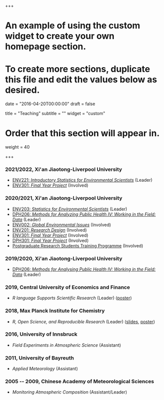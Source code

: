 +++
# An example of using the custom widget to create your own homepage section.
# To create more sections, duplicate this file and edit the values below as desired.

date = "2016-04-20T00:00:00"
draft = false

title = "Teaching"
subtitle = ""
widget = "custom"

# Order that this section will appear in.
weight = 40

+++

### 2021/2022, Xi'an Jiaotong-Liverpool University

- [ENV221: *Introductory Statistics for Environmental Scientists*](http://modules.xjtlu.edu.cn/MOD_CAT.aspx?mod_code=ENV221) (Leader)
- [ENV301: *Final Year Project*](http://modules.xjtlu.edu.cn/MOD_CAT.aspx?mod_code=ENV301) (Involved)

### 2020/2021, Xi'an Jiaotong-Liverpool University

- [ENV203: *Statistics for Environmental Scientists*](http://modules.xjtlu.edu.cn/MOD_CAT.aspx?mod_code=ENV203) (Leader)
- [DPH206: *Methods for Analyzing Public Health IV: Working in the Field: Data*](http://modules.xjtlu.edu.cn/MOD_CAT.aspx?mod_code=DPH206) (Leader)
- [ENV002: *Global Environmental Issues*](http://modules.xjtlu.edu.cn/MOD_CAT.aspx?mod_code=ENV002) (Involved)
- [ENV201: *Research Design*](http://modules.xjtlu.edu.cn/MOD_CAT.aspx?mod_code=ENV201) (Involved)
- [ENV301: *Final Year Project*](http://modules.xjtlu.edu.cn/MOD_CAT.aspx?mod_code=ENV301) (Involved)
- [DPH301: *Final Year Project*](http://modules.xjtlu.edu.cn/MOD_CAT.aspx?mod_code=DPH301) (Involved)
- [Postgraduate Research Students Training Programme](https://www.learningmall.cn/course/view.php?id=847) (Involved)

### 2019/2020, Xi'an Jiaotong-Liverpool University

- [DPH206: *Methods for Analysing Public Health IV: Working in the Field: Data*](http://modules.xjtlu.edu.cn/MOD_CAT.aspx?mod_code=DPH206) (Leader)

### 2019, Central University of Economics and Finance
- *R language Supports Scientific Research* (Leader) ([poster](ttps://openr.pzhao.org/slides/cufe2019/))

### 2018, Max Planck Institute for Chemistry
- *R, Open Science, and Reproducible Research* (Leader) ([slides](http://www.pzhao.org/slides/ross-mpic), [poster](http://www.pzhao.org/poster/r-intro-mpic))


### 2016, University of Innsbruck
- *Field Experiments in Atmospheric Science* (Assistant)

### 2011, University of Bayreuth
- *Applied Meteorology* (Assistant)

### 2005 -- 2009, Chinese Academy of Meteorological Sciences
- *Monitoring Atmospheric Composition* (Assistant/Leader)
